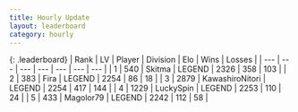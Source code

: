 ```yaml
---
title: Hourly Update
layout: leaderboard
category: hourly
---
```


{: .leaderboard}
| Rank | LV | Player | Division | Elo | Wins | Losses |
| --- | --- | --- | --- | --- | --- | --- |
| <span data-change="0">1</span> | 540 | <span title="ID: 402846">Skitma</span> | LEGEND | <span data-change="0">2326</span> | <span data-change="0">358</span> | <span data-change="0">103</span> |
| <span data-change="3">2</span> | 383 | <span title="ID: 418447">Fira</span> | LEGEND | <span data-change="18">2254</span> | <span data-change="3">86</span> | <span data-change="0">18</span> |
| <span data-change="-1">3</span> | 2879 | <span title="ID: 164871">KawashiroNitori</span> | LEGEND | <span data-change="-2">2254</span> | <span data-change="2">417</span> | <span data-change="1">144</span> |
| <span data-change="-1">4</span> | 1229 | <span title="ID: 498412">LuckySpin</span> | LEGEND | <span data-change="0">2253</span> | <span data-change="0">110</span> | <span data-change="0">24</span> |
| <span data-change="-1">5</span> | 433 | <span title="ID: 633660">Magolor79</span> | LEGEND | <span data-change="0">2242</span> | <span data-change="0">112</span> | <span data-change="0">58</span> |